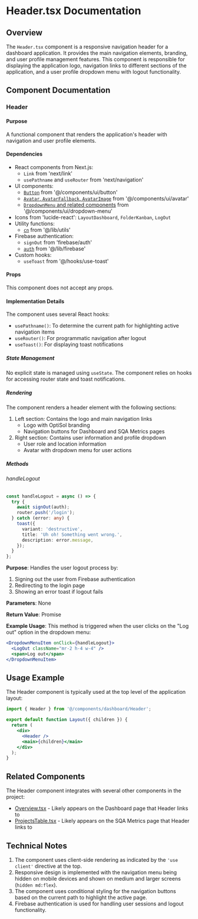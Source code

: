 # Header.tsx Documentation

## Overview

The `Header.tsx` component is a responsive navigation header for a dashboard application. It provides the main navigation elements, branding, and user profile management features. This component is responsible for displaying the application logo, navigation links to different sections of the application, and a user profile dropdown menu with logout functionality.

## Component Documentation

### Header

#### Purpose
A functional component that renders the application's header with navigation and user profile elements.

#### Dependencies
- React components from Next.js:
  - `Link` from 'next/link'
  - `usePathname` and `useRouter` from 'next/navigation'
- UI components:
  - [`Button`](../ui/button.md) from '@/components/ui/button'
  - [`Avatar`, `AvatarFallback`, `AvatarImage`](../ui/avatar.md) from '@/components/ui/avatar'
  - [`DropdownMenu` and related components](../ui/dropdown-menu.md) from '@/components/ui/dropdown-menu'
- Icons from 'lucide-react': `LayoutDashboard`, `FolderKanban`, `LogOut`
- Utility functions:
  - [`cn`](../../lib/utils.md) from '@/lib/utils'
- Firebase authentication:
  - `signOut` from 'firebase/auth'
  - [`auth`](../../lib/firebase.md) from '@/lib/firebase'
- Custom hooks:
  - `useToast` from '@/hooks/use-toast'

#### Props
This component does not accept any props.

#### Implementation Details

The component uses several React hooks:
- `usePathname()`: To determine the current path for highlighting active navigation items
- `useRouter()`: For programmatic navigation after logout
- `useToast()`: For displaying toast notifications

##### State Management
No explicit state is managed using `useState`. The component relies on hooks for accessing router state and toast notifications.

##### Rendering
The component renders a header element with the following sections:
1. Left section: Contains the logo and main navigation links
   - Logo with OptiSol branding
   - Navigation buttons for Dashboard and SQA Metrics pages
2. Right section: Contains user information and profile dropdown
   - User role and location information
   - Avatar with dropdown menu for user actions

##### Methods

###### handleLogout
```typescript
const handleLogout = async () => {
  try {
    await signOut(auth);
    router.push('/login');
  } catch (error: any) {
    toast({
      variant: 'destructive',
      title: 'Uh oh! Something went wrong.',
      description: error.message,
    });
  }
};
```

**Purpose**: Handles the user logout process by:
1. Signing out the user from Firebase authentication
2. Redirecting to the login page
3. Showing an error toast if logout fails

**Parameters**: None

**Return Value**: Promise<void>

**Example Usage**:
This method is triggered when the user clicks on the "Log out" option in the dropdown menu:
```jsx
<DropdownMenuItem onClick={handleLogout}>
  <LogOut className="mr-2 h-4 w-4" />
  <span>Log out</span>
</DropdownMenuItem>
```

## Usage Example

The Header component is typically used at the top level of the application layout:

```jsx
import { Header } from '@/components/dashboard/Header';

export default function Layout({ children }) {
  return (
    <div>
      <Header />
      <main>{children}</main>
    </div>
  );
}
```

## Related Components

The Header component integrates with several other components in the project:
- [Overview.tsx](./Overview.md) - Likely appears on the Dashboard page that Header links to
- [ProjectsTable.tsx](../projects/ProjectsTable.md) - Likely appears on the SQA Metrics page that Header links to

## Technical Notes

1. The component uses client-side rendering as indicated by the `'use client'` directive at the top.
2. Responsive design is implemented with the navigation menu being hidden on mobile devices and shown on medium and larger screens (`hidden md:flex`).
3. The component uses conditional styling for the navigation buttons based on the current path to highlight the active page.
4. Firebase authentication is used for handling user sessions and logout functionality.